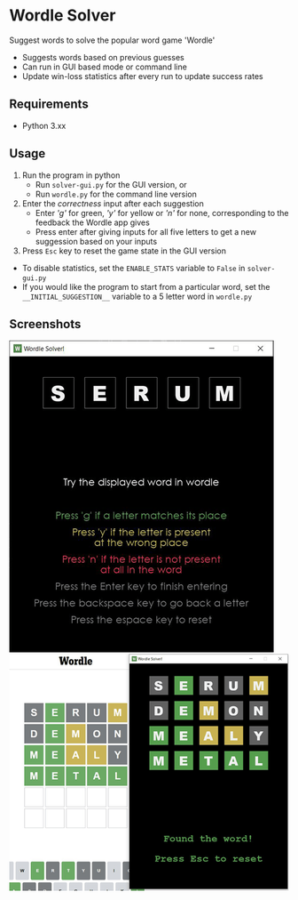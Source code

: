 # Wordle Solver
Suggest words to solve the popular word game 'Wordle'

- Suggests words based on previous guesses
- Can run in GUI based mode or command line
- Update win-loss statistics after every run to update success rates

## Requirements
- Python 3.xx

## Usage
1. Run the program in python
    - Run `solver-gui.py` for the GUI version, or
    - Run `wordle.py` for the command line version
2. Enter the *correctness* input after each suggestion
    - Enter *'g'* for green, *'y'* for yellow or *'n'* for none, corresponding to the feedback the Wordle app gives
    - Press enter after giving inputs for all five letters to get a new suggession based on your inputs
3. Press `Esc` key to reset the game state in the GUI version

- To disable statistics, set the `ENABLE_STATS` variable to `False` in `solver-gui.py`
- If you would like the program to start from a particular word, set the `__INITIAL_SUGGESTION__` variable to a 5 letter word in `wordle.py`

## Screenshots
![Game Start State](./images/game_start.png "Game Start State")
![Game Win State](./images/game_end.png "Game Win State")

